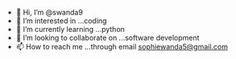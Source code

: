 - 👋 Hi, I’m @swanda9
- 👀 I’m interested in ...coding
- 🌱 I’m currently learning ...python
- 💞️ I’m looking to collaborate on ...software development
- 📫 How to reach me ...through email sophiewanda5@gmail.com

<!---
swanda9/swanda9 is a ✨ special ✨ repository because its `README.md` (this file) appears on your GitHub profile.
You can click the Preview link to take a look at your changes.
--->
